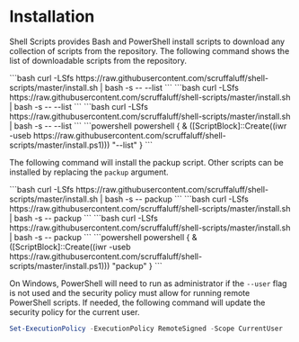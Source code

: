# Installation

Shell Scripts provides Bash and PowerShell install scripts to download any
collection of scripts from the repository. The following command shows the list
of downloadable scripts from the repository.

<code-group>
<code-block title="FreeBSD" active>
```bash
curl -LSfs https://raw.githubusercontent.com/scruffaluff/shell-scripts/master/install.sh | bash -s -- --list
```
</code-block>

<code-block title="Linux" active>
```bash
curl -LSfs https://raw.githubusercontent.com/scruffaluff/shell-scripts/master/install.sh | bash -s -- --list
```
</code-block>

<code-block title="MacOS">
```bash
curl -LSfs https://raw.githubusercontent.com/scruffaluff/shell-scripts/master/install.sh | bash -s -- --list
```
</code-block>

<code-block title="Windows">
```powershell
powershell { & ([ScriptBlock]::Create((iwr -useb https://raw.githubusercontent.com/scruffaluff/shell-scripts/master/install.ps1))) "--list" }
```
</code-block>
</code-group>

The following command will install the packup script. Other scripts can be
installed by replacing the `packup` argument.

<code-group>
<code-block title="FreeBSD" active>
```bash
curl -LSfs https://raw.githubusercontent.com/scruffaluff/shell-scripts/master/install.sh | bash -s -- packup
```
</code-block>

<code-block title="Linux" active>
```bash
curl -LSfs https://raw.githubusercontent.com/scruffaluff/shell-scripts/master/install.sh | bash -s -- packup
```
</code-block>

<code-block title="MacOS">
```bash
curl -LSfs https://raw.githubusercontent.com/scruffaluff/shell-scripts/master/install.sh | bash -s -- packup
```
</code-block>

<code-block title="Windows">
```powershell
powershell { & ([ScriptBlock]::Create((iwr -useb https://raw.githubusercontent.com/scruffaluff/shell-scripts/master/install.ps1))) "packup" }
```
</code-block>
</code-group>

On Windows, PowerShell will need to run as administrator if the `--user` flag is
not used and the security policy must allow for running remote PowerShell
scripts. If needed, the following command will update the security policy for
the current user.

```powershell
Set-ExecutionPolicy -ExecutionPolicy RemoteSigned -Scope CurrentUser
```
